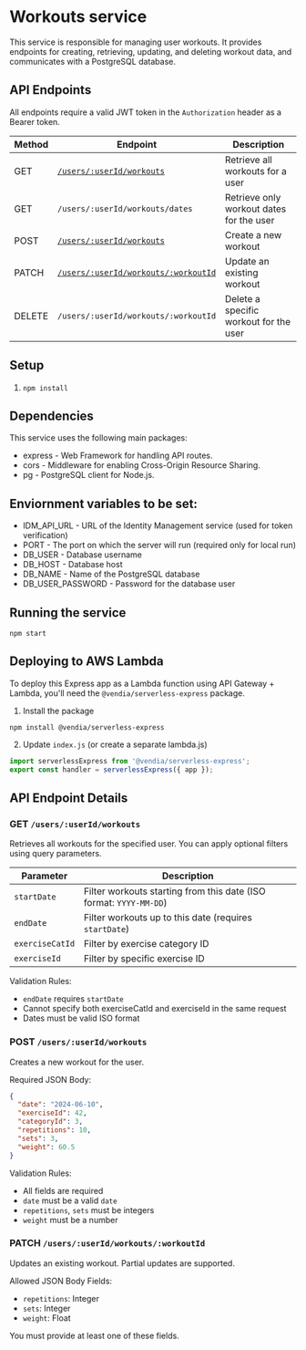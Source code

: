 # Workouts service

This service is responsible for managing user workouts. It provides endpoints for creating, retrieving, updating, and deleting workout data, and communicates with a PostgreSQL database.

## API Endpoints

All endpoints require a valid JWT token in the `Authorization` header as a Bearer token.

| Method | Endpoint                             | Description                      |
| ------ | ------------------------------------ | -------------------------------- |
| GET    | [ `/users/:userId/workouts` ](#get-usersuseridworkouts)                          | Retrieve all workouts for a user          |
| GET    | `/users/:userId/workouts/dates`                                                  | Retrieve only workout dates for the user  |
| POST   | [ `/users/:userId/workouts` ](#post-usersuseridworkouts)                         | Create a new workout                      |
| PATCH  | [ `/users/:userId/workouts/:workoutId` ](#patch-usersuseridworkoutsworkoutid)    | Update an existing workout                |
| DELETE | `/users/:userId/workouts/:workoutId`                                             | Delete a specific workout for the user    |


## Setup

1. `npm install`

## Dependencies

This service uses the following main packages:
- express - Web Framework for handling API routes.
- cors - Middleware for enabling Cross-Origin Resource Sharing.
- pg - PostgreSQL client for Node.js.

## Enviornment variables to be set:
- IDM_API_URL - URL of the Identity Management service (used for token verification)
- PORT - The port on which the server will run (required only for local run)
- DB_USER - Database username
- DB_HOST - Database host
- DB_NAME - Name of the PostgreSQL database
- DB_USER_PASSWORD - Password for the database user

## Running the service

```shell
npm start
```

## Deploying to AWS Lambda

To deploy this Express app as a Lambda function using API Gateway + Lambda, you'll need the `@vendia/serverless-express` package.

1. Install the package
```shell
npm install @vendia/serverless-express
```

2. Update `index.js` (or create a separate lambda.js)

```js
import serverlessExpress from '@vendia/serverless-express';
export const handler = serverlessExpress({ app });
```

## API Endpoint Details

### GET `/users/:userId/workouts`

Retrieves all workouts for the specified user. You can apply optional filters using query parameters.

| Parameter       | Description                                                        |
| --------------- | ------------------------------------------------------------------ |
| `startDate`     | Filter workouts starting from this date (ISO format: `YYYY-MM-DD`) |
| `endDate`       | Filter workouts up to this date (requires `startDate`)             |
| `exerciseCatId` | Filter by exercise category ID                                     |
| `exerciseId`    | Filter by specific exercise ID                                     |

Validation Rules:
- `endDate` requires `startDate`
- Cannot specify both exerciseCatId and exerciseId in the same request
- Dates must be valid ISO format

### POST `/users/:userId/workouts`

Creates a new workout for the user.

Required JSON Body:

```json
{
  "date": "2024-06-10",
  "exerciseId": 42,
  "categoryId": 3,
  "repetitions": 10,
  "sets": 3,
  "weight": 60.5
}
```

Validation Rules:
- All fields are required
- `date` must be a valid `date`
- `repetitions`, `sets` must be integers
- `weight` must be a number

### PATCH `/users/:userId/workouts/:workoutId`

Updates an existing workout. Partial updates are supported.

Allowed JSON Body Fields:
- `repetitions`: Integer
- `sets`: Integer
- `weight`: Float

You must provide at least one of these fields.

